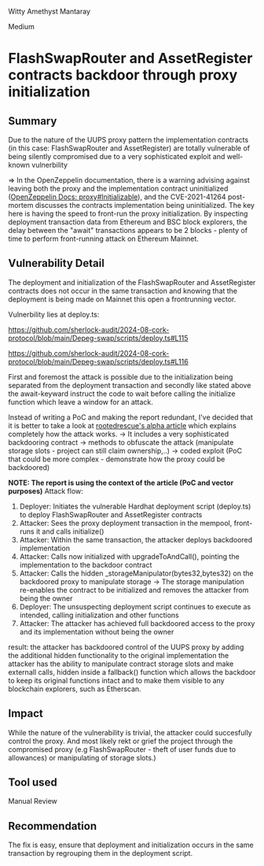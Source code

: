 Witty Amethyst Mantaray

Medium

# FlashSwapRouter and AssetRegister contracts backdoor through proxy initialization

## Summary
Due to the nature of the UUPS proxy pattern the implementation contracts (in this case: FlashSwapRouter and AssetRegister) are totally vulnerable of being silently compromised due to a very sophisticated exploit and well-known vulnerbility 

=> In the OpenZeppelin documentation, there is a warning advising against leaving both the proxy and the implementation contract uninitialized ([OpenZeppelin Docs: proxy#Initializable](https://docs.openzeppelin.com/contracts/5.x/api/proxy#Initializable)), and the CVE-2021-41264 post-mortem discusses the contracts implementation being uninitialized. The key here is having the speed to front-run the proxy initialization. By inspecting deployment transaction data from Ethereum and BSC block explorers, the delay between the "await" transactions appears to be 2 blocks - plenty of time to perform front-running attack on Ethereum Mainnet.

## Vulnerability Detail
The deployment and initialization of the FlashSwapRouter and AssetRegister contracts does not occur in the same transaction and knowing that the deployment is being made on Mainnet this open a frontrunning vector.

Vulnerbility lies at deploy.ts:

https://github.com/sherlock-audit/2024-08-cork-protocol/blob/main/Depeg-swap/scripts/deploy.ts#L115

https://github.com/sherlock-audit/2024-08-cork-protocol/blob/main/Depeg-swap/scripts/deploy.ts#L116
 
First and foremost the attack is possible due to the initialization being separated from the deployment transaction and secondly like stated above the await-keyward instruct the code to wait before calling the initialize function which leave a window for an attack.

Instead of writing a PoC and making the report redundant, I've decided that it is better to take a look at [rootedrescue's alpha article](https://rooted.totherescue.xyz/posts/2024_07_27-proxy_hijacking_deployment_script_as_a_vulnerability_enabler) which explains completely how the attack works. 
-> It includes a very sophisticated backdooring contract
-> methods to obfuscate the attack (manipulate storage slots - project can still claim ownership,..)
-> coded exploit (PoC that could be more complex - demonstrate how the proxy could be backdoored) 

**NOTE: The report is using the context of the article (PoC and vector purposes)**
Attack flow:

1. Deployer: Initiates the vulnerable Hardhat deployment script (deploy.ts) to deploy FlashSwapRouter and AssetRegister contracts
2. Attacker: Sees the proxy deployment transaction in the mempool, front-runs it and calls initialize()
3. Attacker: Within the same transaction, the attacker deploys backdoored implementation
4. Attacker: Calls now initialized with upgradeToAndCall(), pointing the implementation to the backdoor contract
5. Attacker: Calls the hidden _storageManipulator(bytes32,bytes32) on the backdoored proxy to manipulate storage
   -> The storage manipulation re-enables the contract to be initialized and removes the attacker from being the owner
6. Deployer: The unsuspecting deployment script continues to execute as intended, calling initialization and other functions
7. Attacker: The attacker has achieved full backdoored access to the proxy and its implementation without being the owner

result: the attacker has backdoored control of the UUPS proxy by adding the additional hidden functionality to the original implementation the attacker has the ability to manipulate contract storage slots and make externall calls, hidden inside a fallback() function which allows the backdoor to keep its original functions intact and to make them visible to any blockchain explorers, such as Etherscan.

## Impact
While the nature of the vulnerability is trivial, the attacker could succesfully control the proxy. And most likely rekt or grief the project through the compromised proxy (e.g FlashSwapRouter - theft of user funds due to allowances) or manipulating of storage slots.) 

## Tool used
Manual Review

## Recommendation
The fix is easy, ensure that deployment and initialization occurs in the same transaction by regrouping them in the deployment script.